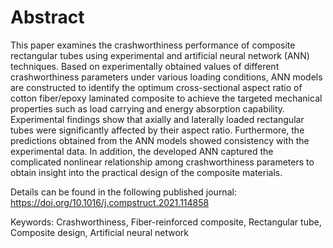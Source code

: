 # Abstract
This paper examines the crashworthiness performance of composite rectangular tubes using experimental and artificial neural network (ANN) techniques. Based on experimentally obtained values of different crashworthiness parameters under various loading conditions, ANN models are constructed to identify the optimum cross-sectional aspect ratio of cotton fiber/epoxy laminated composite to achieve the targeted mechanical properties such as load carrying and energy absorption capability. Experimental findings show that axially and laterally loaded rectangular tubes were significantly affected by their aspect ratio. Furthermore, the predictions obtained from the ANN models showed consistency with the experimental data. In addition, the developed ANN captured the complicated nonlinear relationship among crashworthiness parameters to obtain insight into the practical design of the composite materials.

Details can be found in the following published journal: https://doi.org/10.1016/j.compstruct.2021.114858

Keywords:
Crashworthiness, Fiber-reinforced composite, Rectangular tube, Composite design, Artificial neural network

